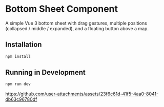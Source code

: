 # Bottom Sheet Component

A simple Vue 3 bottom sheet with drag gestures, multiple positions (collapsed / middle / expanded), and a floating button above a map.

## Installation

```bash
npm install
```

## Running in Development

```bash
npm run dev
```



https://github.com/user-attachments/assets/23f6c61d-41f5-4aa0-8041-db63c96780df

